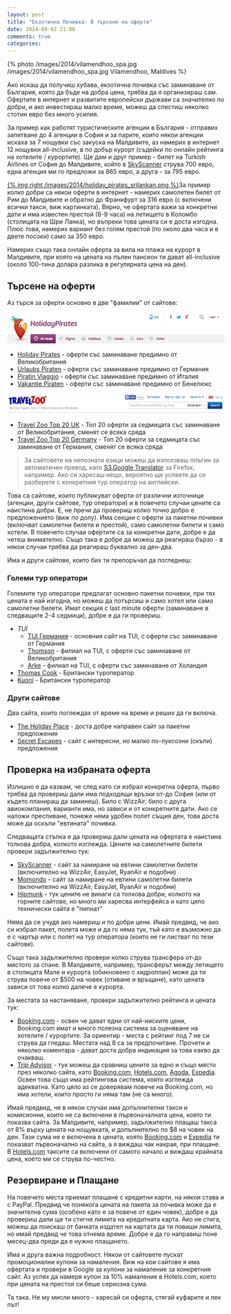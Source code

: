```yaml
---
layout: post
title: "Екзотична Почивка: В търсене на оферти"
date: 2014-09-02 21:08
comments: true
categories: 
---
```


{% photo /images/2014/vilamendhoo_spa.jpg /images/2014/vilamendhoo_spa.jpg Vilamendhoo, Maldives %}

Ако искаш да получиш хубава, екзотична почивка със заминаване от България, която да бъде на добра цена, трябва да я организираш сам. Офертите в интернет и развитите европейски държави са значително по добри, и ако инвестираш малко време, можеш да спестиш няколко стотин евро без много усилия. 

За пример как работят туристическите агенции в България - отправих запитване до 4 агенции в София и за парите, които някои агенции искаха за 7 нощувки със закуска на Малдивите, аз намерих в интернет 12 нощувки all-inclusive, в по добър курорт (съдейки по онлайн рейтинга на хотелите / курортите).
Ще дам и друг пример - билет на Turkish Airlines от София до Малдивите, който в [SkyScanner](http://www.skyscanner.net/) струва 700 евро, една агенция ми го предложи за 865 евро, а друга - за 795 евро.

[{% img right /images/2014/holiday_pirates_srilankan.png %}](http://www.holidaypirates.com/flights/cheap-open-jaw-flights-to-maldives-for-only-euro316-up)За пример колко добри са някои оферти в интернет - намерих самолетен билет от Рим до Малдивите и обратно до Франкфурт за 316 евро (с включени всички такси, виж картинката). Вярно, че офертата важи за конкретни дати и има известен престой (8-9 часа) на летищeто в Коломбо (столицата на Шри Ланка), но въпреки това цената си е доста изгодна. Плюс това, намерих вариант без голям престой (по около два часа и в двете посоки) само за 350 евро.

Намерих също така онлайн оферта за вила на плажа на курорт в Малдивите, при която на цената на пълен пансион ти дават all-inclusive (около 100-тина долара разлика в регулярната цена на ден).


## Търсене на оферти

Аз търся за оферти основно в две "фамилии" от сайтове:

<!-- More -->

![Holiday Pirates](/images/2014/holiday_pirates.png)

  * [Holiday Pirates](http://www.holidaypirates.com/) - оферти със заминаване предимно от Великобритания
  * [Urlaubs Piraten](http://www.urlaubspiraten.de/) - оферти със заминаване предимно от Германия
  * [Piratin Viaggio](http://www.piratinviaggio.it/) - оферти със заминаване предимно от Италия
  * [Vakantie Piraten](http://www.vakantiepiraten.nl/) - оферти със заминаване предимно от Бенелюкс

![TravelZoo](/images/2014/travelzoo.png)

* [Travel Zoo Top 20 UK](http://www.travelzoo.com/uk/top20/) - Топ 20 оферти за седмицата със заминаване от Великобритания, сменят се всяка сряда
* [Travel Zoo Top 20 Germany](http://www.travelzoo.com/de/top20/) - Топ 20 оферти за седмицата със заминаване от Германия, сменят се всяка сряда 

> За сайтовете на непознати езици можеш да използваш плъгин за автоматичен превод, като [S3.Google Translator](https://addons.mozilla.org/en-US/firefox/addon/s3google-translator/) за Firefox, например. Ако си харесаш нещо, вероятно ще успеете да се разберете с конкретния тур оператор на английски.

Това са сайтове, които публикуват оферти от различни източници (агенции, други сайтове, тур оператори) и в повечето случаи цените са наистина добри. Е, не пречи да провериш колко точно добро е предложението (виж по долу). Има секции с оферти за пакетни почивки (включват самолетни билети и престой), само самолетни билети и само хотели. В повечето случаи офертите са за конкретни дати, добре е да четеш внимателно. Също така е добре да можеш да реагираш бързо - в някои случаи трябва да реагираш буквално за ден-два.

Има и други сайтове, които бих ти препоръчал да погледнеш:

### Големи тур оператори

Големите тур оператори предлагат основно пакетни почивки, при тях цената е най изгодна, но можеш да потърсиш и само хотел или само самолетни билети. Имат секция с last minute оферти (заминаване в следващите 2-4 седмици), добре е да ги провериш.

* *TUI*
  * [TUI Германия](http://www.tui.com/) - основния сайт на TUI, с оферти със заминаване от Германия
  * [Thomson](http://www.thomson.co.uk/) - филиал на TUI, с оферти със заминаване от Великобритания
  * [Arke](http://www.arke.nl) - филиал на TUI, с оферти със заминаване от Холандия
* [Thomas Cook](http://www.thomascook.com/) - Британски туроператор
* [Kuoni](http://www.kuoni.co.uk/) - Британски туроператор

### Други сайтове

Два сайта, които поглеждах от време на време и реших да ги включа.

* [The Holiday Place](http://holidayplace.co.uk/) - доста добре направен сайт за пакетни предложения
* [Secret Escapes](http://www.secretescapes.com) - сайт с интересни, но малко по-луксозни (скъпи) предложения

## Проверка на избраната оферта

Излишно е да казвам, че след като си избрал конкретна оферта, първо трябва да провериш дали има подходящи връзки от-до София (или от където планираш да заминеш). Било с WizzAir, било с друга авиокомпания, варианти има, но зависи и от конкретните дати. Ако се наложи преспиване, понеже няма удобен полет същия ден, това доста може да оскъпи "евтината" почивка.

Следващата стъпка е да провериш дали цената на офертата е наистина толкова добра, колкото изглежда. Цените на самолетните билети провери задължително тук:

* [SkyScanner](http://www.skyscanner.net/) - сайт за намиране на евтини самолетни билети (включително на WizzAir, EasyJet, RyanAir и подобни)
* [Momondo](http://www.momondo.com/) - сайт за намиране на евтини самолетни билети (включително на WizzAir, EasyJet, RyanAir и подобни)
* [Hipmunk](http://www.hipmunk.com/) - тук цените не винаги са толкова добри, колкото на горните сайтове, но много ми харесва интерфейса и като цяло технически сайта е "пипнат"

Няма да се учудя ако намериш и по добри цени. Имай предвид, че ако си избрал пакет, полета може и да го няма тук, тъй като е възможно да е с чартър или с полет на тур оператора (които не ги листват по тези сайтове). 

Също така задължително провери колко струва трансфера от-до мястото за спане. В Малдивите, например, трансферът между летището в столицата Мале и курорта (обикновено с хидроплан) може да ти струва повече от $500 на човек (отиване и връщане), като цената зависи от това колко далече е курорта.

За местата за настаняване, провери задължително рейтинга и цената тук:

* [Booking.com](http://www.booking.com/) - освен че дават едни от най-ниските цени, Booking.com имат и много полезна система за оценяване на хотелите / курортите. За ориентир - места с рейтинг под 7 не си струва да гледаш. Местата над 8 са за предпочитане. Прочети и няколко коментара - дават доста добра индикация за това какво да очакваш.
* [Trip Advisor](http://www.tripadvisor.com/) - тук можеш да сравниш цените за едно и също място през няколко сайта, като [Booking.com](http://www.booking.com/), [Hotels.com](http://www.hotels.com/), [Agoda](http://www.agoda.com/), [Expedia](http://www.expedia.com/). Освен това също има рейтингова система, която изглежда адекватна. Като цяло аз се доверявам повече на Booking.com, но има хотели, които просто ги няма там (не са много).

Имай предвид, че в някои случаи има допълнителни такси и комисионни, които не са включени в първоначалната цена, която ти показва сайта. За Малдивите, например, задължително плащаш такса от 8% върху цената на нощувката, и допълнително по $8 на човек на ден. Тази сума не е включена в цената, която [Booking.com](http://www.booking.com/) и [Expedia](http://www.expedia.com/) ти показват първоначално на сайта, а я виждаш чак накрая, при плащане. В [Hotels.com](http://www.hotels.com/) таксите са включени от самото начало и виждаш крайната цена, което ми се струва по-честно.

## Резервиране и Плащане

На повечето места приемат плащане с кредитни карти, на някои става и с PayPal. Предвид че понякога цената на пакета за почивка може да е значителна сума (особено като е за повече от един човек), добре е да провериш дали ще ти стигне лимита на кредитната карта. Ако не стига, можеш да поискаш от банката издател на картата да ти повиши лимита, но имай предвид че това отнема време. Добре е да го направиш поне месец-два преди да е нужно плащането.

Има и друга важна подробност. Някои от сайтовете пускат промоционални купони за намаления. Виж на кои сайтове я има офертата и провери в Google за купони за намаление за конкретния сайт. Аз успях да намеря купон за 10% намаление в Hotels.com, което при цената на престоя си беше сериозна сума.

Та така. Не му мисли много - харесай си оферта, стягай куфарите и лек път! 
